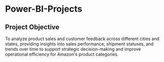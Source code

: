 # Power-BI-Projects
## Project Objective
To analyze product sales and customer feedback across different cities and states, providing insights into sales performance, shipment statuses, and trends over time to support strategic decision-making and improve operational efficiency for Amazon's product categories.
